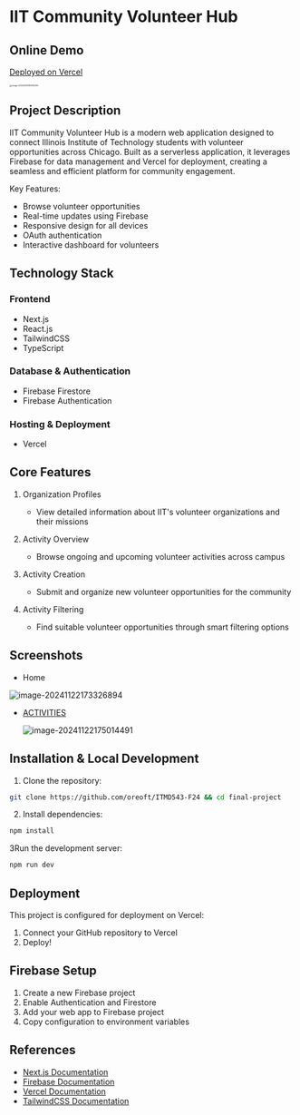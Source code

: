 # IIT Community Volunteer Hub

## Online Demo

[Deployed on Vercel](https://itmd543-f24-fp.vercel.app)

<img src="https://mypicgogo.oss-cn-hangzhou.aliyuncs.com/tuchuang202412051800376.png" alt="image-20241205180006256" style="zoom:25%;" />

## Project Description

IIT Community Volunteer Hub is a modern web application designed to connect Illinois Institute of Technology students
with volunteer opportunities across Chicago. Built as a serverless application, it leverages Firebase for data
management and Vercel for deployment, creating a seamless and efficient platform for community engagement.

Key Features:

- Browse volunteer opportunities
- Real-time updates using Firebase
- Responsive design for all devices
- OAuth authentication
- Interactive dashboard for volunteers

## Technology Stack

### Frontend

- Next.js
- React.js
- TailwindCSS
- TypeScript

### Database & Authentication

- Firebase Firestore
- Firebase Authentication

### Hosting & Deployment

- Vercel

## Core Features

1. Organization Profiles
    - View detailed information about IIT's volunteer organizations and their missions

2. Activity Overview
    - Browse ongoing and upcoming volunteer activities across campus

3. Activity Creation
    - Submit and organize new volunteer opportunities for the community

4. Activity Filtering
    - Find suitable volunteer opportunities through smart filtering options

## Screenshots

- Home

![image-20241122173326894](https://mypicgogo.oss-cn-hangzhou.aliyuncs.com/tuchuang202411221733021.png)

- [ACTIVITIES](http://localhost:3000/activities)

  ![image-20241122175014491](https://mypicgogo.oss-cn-hangzhou.aliyuncs.com/tuchuang202411221750542.png)

## Installation & Local Development

1. Clone the repository:

```bash
git clone https://github.com/oreoft/ITMD543-F24 && cd final-project
```

2. Install dependencies:

```bash
npm install
```

3Run the development server:

```bash
npm run dev
```

## Deployment

This project is configured for deployment on Vercel:

1. Connect your GitHub repository to Vercel
2. Deploy!

## Firebase Setup

1. Create a new Firebase project
2. Enable Authentication and Firestore
3. Add your web app to Firebase project
4. Copy configuration to environment variables

## References

- [Next.js Documentation](https://nextjs.org/docs)
- [Firebase Documentation](https://firebase.google.com/docs)
- [Vercel Documentation](https://vercel.com/docs)
- [TailwindCSS Documentation](https://tailwindcss.com/docs)
